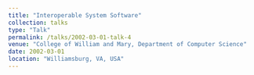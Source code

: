 ```yaml
---
title: "Interoperable System Software"
collection: talks
type: "Talk"
permalink: /talks/2002-03-01-talk-4
venue: "College of William and Mary, Department of Computer Science"
date: 2002-03-01
location: "Williamsburg, VA, USA"
---
```

